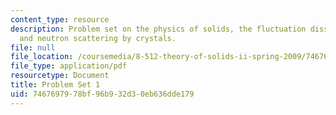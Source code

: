 ```yaml
---
content_type: resource
description: Problem set on the physics of solids, the fluctuation dissipation theorem,
  and neutron scattering by crystals.
file: null
file_location: /coursemedia/8-512-theory-of-solids-ii-spring-2009/7467697978bf96b932d30eb636dde179_MIT8_512s09_pset011.pdf
file_type: application/pdf
resourcetype: Document
title: Problem Set 1
uid: 74676979-78bf-96b9-32d3-0eb636dde179
---
```

